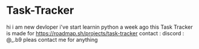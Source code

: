 # Task-Tracker
hi i am new devloper i've start learnin python a week ago
this Task Tracker is made for https://roadmap.sh/projects/task-tracker
contact :
discord : @_.b9 
pleas contact me for anything
